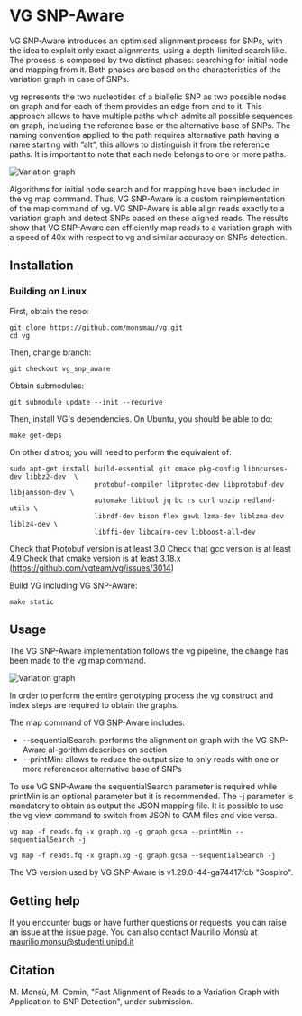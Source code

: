 # VG SNP-Aware

VG SNP-Aware introduces an optimised alignment process for SNPs,  with the idea to  exploit  only  exact  alignments,  using  a  depth-limited  search  like.   The  process  is composed by two distinct phases: searching for initial node and mapping from it. Both phases are based on the characteristics of the variation graph in case of SNPs.

vg represents the two nucleotides of a biallelic SNP as two possible nodes on graph and for each of them provides an edge from and to it.  This approach allows to have multiple paths which admits all possible sequences on graph, including the reference base or the alternative base of SNPs.  The naming convention applied to the path requires alternative path having a name starting with ”alt”,  this allows to distinguish it from the reference paths. It is important to note that each node belongs to one or more paths.

![Variation graph](https://raw.githubusercontent.com/monsmau/vg/vg_snp_aware/doc/figures/variationgraph_with_SNP_ID_SEQ_PATH.png)

Algorithms for initial node search and for mapping have been included in the vg map command. Thus, VG SNP-Aware is a custom reimplementation of the map command of vg. 
VG SNP-Aware is able align reads exactly to a variation graph and detect SNPs based on these aligned reads. The results show that VG SNP-Aware can efficiently map
reads to a variation graph with a speed of 40x with respect to vg and similar accuracy on SNPs detection.

## Installation

### Building on Linux


First, obtain the repo:

    git clone https://github.com/monsmau/vg.git
    cd vg
    
Then, change branch:

    git checkout vg_snp_aware
    
Obtain submodules:

    git submodule update --init --recurive

    
Then, install VG's dependencies. On Ubuntu, you should be able to do:

    make get-deps


On other distros, you will need to perform the equivalent of:

    sudo apt-get install build-essential git cmake pkg-config libncurses-dev libbz2-dev  \
                         protobuf-compiler libprotoc-dev libprotobuf-dev libjansson-dev \
                         automake libtool jq bc rs curl unzip redland-utils \
                         librdf-dev bison flex gawk lzma-dev liblzma-dev liblz4-dev \
                         libffi-dev libcairo-dev libboost-all-dev


Check that Protobuf version is at least 3.0
Check that gcc version is at least 4.9
Check that cmake version is at least 3.18.x (https://github.com/vgteam/vg/issues/3014)


Build VG including VG SNP-Aware:

    make static


## Usage

The VG SNP-Aware implementation follows the vg pipeline, the change has been made to the vg map command. 

![Variation graph](https://raw.githubusercontent.com/monsmau/vg/vg_snp_aware/doc/figures/vgpipelinecomplete.png)

In order  to  perform the  entire genotyping  process  the vg construct  and index steps are required to obtain the graphs.
 
The map command of VG SNP-Aware includes:
*  --sequentialSearch:  performs the alignment on graph with the VG SNP-Aware al-gorithm describes on section 
*  --printMin: allows to reduce the output size to only reads with one or more referenceor alternative base of SNPs

To use VG SNP-Aware the sequentialSearch parameter is required while printMin is an optional parameter but it is recommended. The -j parameter is mandatory to obtain as output the JSON mapping file. It is possible to use the vg view command to switch from JSON to GAM files and vice versa.


    vg map -f reads.fq -x graph.xg -g graph.gcsa --printMin --sequentialSearch -j 
 
    vg map -f reads.fq -x graph.xg -g graph.gcsa --sequentialSearch -j


The  VG  version used by VG SNP-Aware is v1.29.0-44-ga74417fcb "Sospiro".


## Getting help
If you encounter bugs or have further questions or requests, you can raise an issue at the issue page. You can also contact Maurilio Monsù at maurilio.monsu@studenti.unipd.it


## Citation
 M. Monsù, M. Comin, "Fast Alignment of Reads to a Variation Graph with Application to SNP Detection", under submission.


